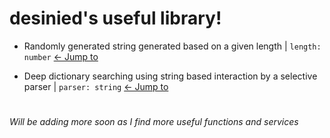 # desinied's useful library!

- Randomly generated string generated based on a given length | `length: number` [← Jump to](/ReturnRandomString/main.lua)

- Deep dictionary searching using string based interaction by a selective parser | `parser: string` [← Jump to](/DeepDictinarySearch/main.lua)

#

###### Will be adding more soon as I find more useful functions and services
